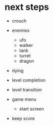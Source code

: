 # next steps

+ crouch

+ enemies
  + ufo
  + walker
  + tank
  + turret
  + dragon

+ dying
+ level completion
+ level transition
+ game menu
  + start screen

+ keep score
